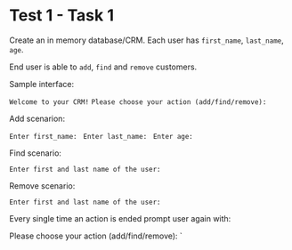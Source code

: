 # Test 1 - Task 1

Create an in memory database/CRM. Each user has `first_name`, `last_name`,
`age`.

End user is able to `add`, `find` and `remove` customers.

Sample interface:

`Welcome to your CRM!`
`Please choose your action (add/find/remove): `

Add scenarion:

`Enter first_name: `
`Enter last_name: `
`Enter age: `

Find scenario:

`Enter first and last name of the user: `

Remove scenario:

`Enter first and last name of the user: `

Every single time an action is ended prompt user again with:

Please choose your action (add/find/remove): `




